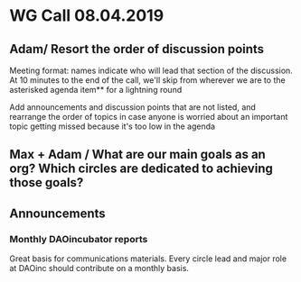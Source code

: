 # WG Call 08.04.2019

## Adam/ Resort the order of discussion points

Meeting format: names indicate who will lead that section of the discussion.  At 10 minutes to the end of the call, we'll skip from wherever we are to the asterisked agenda item\*\* for a lightning round 

Add announcements and discussion points that are not listed, and rearrange the order of topics in case anyone is worried about an important topic getting missed because it's too low in the agenda

## Max + Adam / What are our main goals as an org?  Which circles are dedicated to achieving those goals?

## Announcements

### Monthly DAOincubator reports

Great basis for communications materials.  Every circle lead and major role at DAOinc should contribute on a monthly basis.


